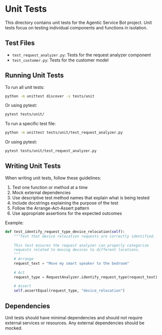 # Unit Tests

This directory contains unit tests for the Agentic Service Bot project. Unit tests focus on testing individual components and functions in isolation.

## Test Files

- `test_request_analyzer.py`: Tests for the request analyzer component
- `test_customer.py`: Tests for the customer model

## Running Unit Tests

To run all unit tests:

```bash
python -m unittest discover -s tests/unit
```

Or using pytest:

```bash
pytest tests/unit/
```

To run a specific test file:

```bash
python -m unittest tests/unit/test_request_analyzer.py
```

Or using pytest:

```bash
pytest tests/unit/test_request_analyzer.py
```

## Writing Unit Tests

When writing unit tests, follow these guidelines:

1. Test one function or method at a time
2. Mock external dependencies
3. Use descriptive test method names that explain what is being tested
4. Include docstrings explaining the purpose of the test
5. Follow the Arrange-Act-Assert pattern
6. Use appropriate assertions for the expected outcomes

Example:

```python
def test_identify_request_type_device_relocation(self):
    """Test that device relocation requests are correctly identified.
    
    This test ensures the request analyzer can properly categorize
    requests related to moving devices to different locations.
    """
    # Arrange
    request_text = "Move my smart speaker to the bedroom"
    
    # Act
    request_type = RequestAnalyzer.identify_request_type(request_text)
    
    # Assert
    self.assertEqual(request_type, "device_relocation")
```

## Dependencies

Unit tests should have minimal dependencies and should not require external services or resources. Any external dependencies should be mocked. 